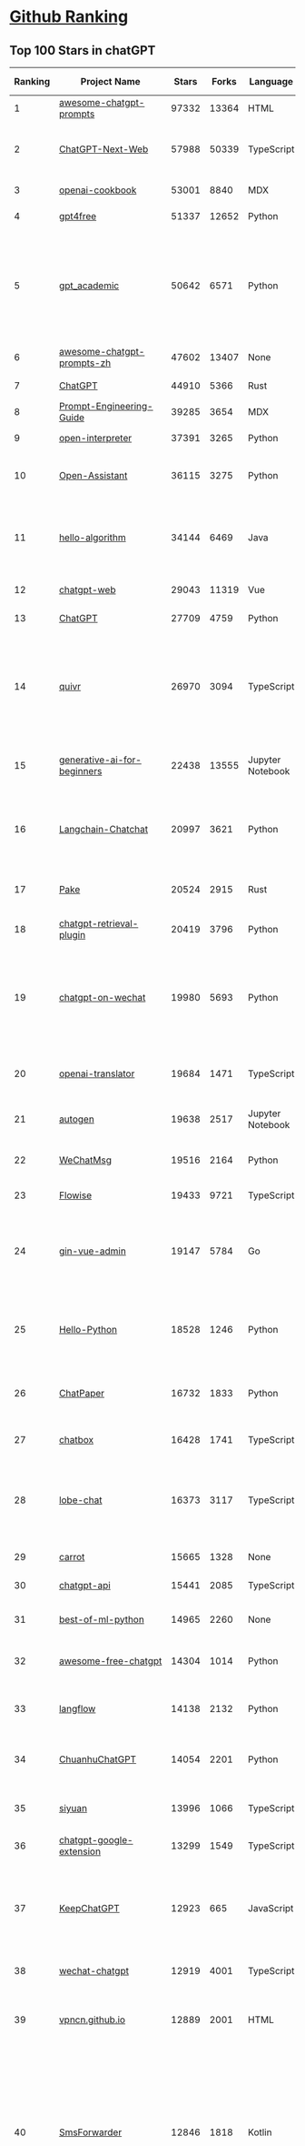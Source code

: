 [Github Ranking](../README.md)
==========

## Top 100 Stars in chatGPT

| Ranking | Project Name | Stars | Forks | Language | Open Issues | Description | Last Commit |
| ------- | ------------ | ----- | ----- | -------- | ----------- | ----------- | ----------- |
| 1 | [awesome-chatgpt-prompts](https://github.com/f/awesome-chatgpt-prompts) | 97332 | 13364 | HTML | 0 | This repo includes ChatGPT prompt curation to use ChatGPT better. | 2024-01-10T11:37:43Z |
| 2 | [ChatGPT-Next-Web](https://github.com/ChatGPTNextWeb/ChatGPT-Next-Web) | 57988 | 50339 | TypeScript | 85 | A cross-platform ChatGPT/Gemini UI (Web / PWA / Linux / Win / MacOS). 一键拥有你自己的跨平台 ChatGPT/Gemini 应用。 | 2024-01-14T01:26:34Z |
| 3 | [openai-cookbook](https://github.com/openai/openai-cookbook) | 53001 | 8840 | MDX | 25 | Examples and guides for using the OpenAI API | 2024-01-12T20:30:16Z |
| 4 | [gpt4free](https://github.com/xtekky/gpt4free) | 51337 | 12652 | Python | 107 | The official gpt4free repository \| various collection of powerful language models | 2024-01-13T17:12:21Z |
| 5 | [gpt_academic](https://github.com/binary-husky/gpt_academic) | 50642 | 6571 | Python | 153 | 为ChatGPT/GLM提供实用化交互界面，特别优化论文阅读/润色/写作体验，模块化设计，支持自定义快捷按钮&函数插件，支持Python和C++等项目剖析&自译解功能，PDF/LaTex论文翻译&总结功能，支持并行问询多种LLM模型，支持chatglm2等本地模型。兼容文心一言, moss, llama2, rwkv, claude2, 通义千问, 书生, 讯飞星火等。 | 2024-01-13T20:19:04Z |
| 6 | [awesome-chatgpt-prompts-zh](https://github.com/PlexPt/awesome-chatgpt-prompts-zh) | 47602 | 13407 | None | 38 | ChatGPT 中文调教指南。各种场景使用指南。学习怎么让它听你的话。 | 2023-12-06T17:31:31Z |
| 7 | [ChatGPT](https://github.com/lencx/ChatGPT) | 44910 | 5366 | Rust | 558 | 🔮 ChatGPT Desktop Application (Mac, Windows and Linux) | 2024-01-06T22:15:36Z |
| 8 | [Prompt-Engineering-Guide](https://github.com/dair-ai/Prompt-Engineering-Guide) | 39285 | 3654 | MDX | 39 | 🐙 Guides, papers, lecture, notebooks and resources for prompt engineering | 2024-01-13T14:01:38Z |
| 9 | [open-interpreter](https://github.com/KillianLucas/open-interpreter) | 37391 | 3265 | Python | 162 | A natural language interface for computers | 2024-01-13T21:51:23Z |
| 10 | [Open-Assistant](https://github.com/LAION-AI/Open-Assistant) | 36115 | 3275 | Python | 221 | OpenAssistant is a chat-based assistant that understands tasks, can interact with third-party systems, and retrieve information dynamically to do so. | 2024-01-06T18:47:41Z |
| 11 | [hello-algorithm](https://github.com/geekxh/hello-algorithm) | 34144 | 6469 | Java | 9 | 🌍 针对小白的算法训练 \| 包括四部分：①.大厂面经 ②.力扣图解  ③.千本开源电子书 ④.百张技术思维导图（项目花了上百小时，希望可以点 star 支持，🌹感谢~）推荐免费ChatGPT使用网站 | 2023-06-13T04:13:17Z |
| 12 | [chatgpt-web](https://github.com/Chanzhaoyu/chatgpt-web) | 29043 | 11319 | Vue | 6 | 用 Express 和  Vue3 搭建的 ChatGPT 演示网页 | 2024-01-10T11:38:21Z |
| 13 | [ChatGPT](https://github.com/acheong08/ChatGPT) | 27709 | 4759 | Python | 11 | Reverse engineered ChatGPT API | 2023-08-02T06:02:10Z |
| 14 | [quivr](https://github.com/StanGirard/quivr) | 26970 | 3094 | TypeScript | 57 | Your GenAI Second Brain 🧠  A personal productivity assistant (RAG) ⚡️🤖 Chat with your docs (PDF, CSV, ...)  & apps using Langchain, GPT 3.5 / 4 turbo, Private, Anthropic, VertexAI, Ollama, LLMs, that you can share with users !  Local & Private alternative to OpenAI GPTs & ChatGPT powered by retrieval-augmented generation. YCombinator - YC W24 | 2024-01-14T03:16:05Z |
| 15 | [generative-ai-for-beginners](https://github.com/microsoft/generative-ai-for-beginners) | 22438 | 13555 | Jupyter Notebook | 11 | 12 Lessons, Get Started Building with Generative AI  🔗 https://microsoft.github.io/generative-ai-for-beginners/ | 2024-01-13T21:51:05Z |
| 16 | [Langchain-Chatchat](https://github.com/chatchat-space/Langchain-Chatchat) | 20997 | 3621 | Python | 3 | Langchain-Chatchat（原Langchain-ChatGLM）基于 Langchain 与 ChatGLM 等语言模型的本地知识库问答 \| Langchain-Chatchat (formerly langchain-ChatGLM), local knowledge based LLM (like ChatGLM) QA app with langchain  | 2024-01-14T02:47:40Z |
| 17 | [Pake](https://github.com/tw93/Pake) | 20524 | 2915 | Rust | 5 | 🤱🏻 Turn any webpage into a desktop app with Rust.  🤱🏻 利用 Rust 轻松构建轻量级多端桌面应用 | 2024-01-11T15:54:32Z |
| 18 | [chatgpt-retrieval-plugin](https://github.com/openai/chatgpt-retrieval-plugin) | 20419 | 3796 | Python | 136 | The ChatGPT Retrieval Plugin lets you easily find personal or work documents by asking questions in natural language. | 2023-12-26T04:04:08Z |
| 19 | [chatgpt-on-wechat](https://github.com/zhayujie/chatgpt-on-wechat) | 19980 | 5693 | Python | 259 | 基于大模型搭建的微信聊天机器人，同时支持微信、企业微信、公众号、飞书接入，可选择GPT3.5/GPT4.0/Claude/文心一言/讯飞星火/通义千问/Gemini/LinkAI，能处理文本、语音和图片，访问操作系统和互联网，支持基于自有知识库进行定制企业智能客服。 | 2024-01-12T18:08:23Z |
| 20 | [openai-translator](https://github.com/openai-translator/openai-translator) | 19684 | 1471 | TypeScript | 327 | 基于 ChatGPT API 的划词翻译浏览器插件和跨平台桌面端应用    -    Browser extension and cross-platform desktop application for translation based on ChatGPT API. | 2024-01-12T02:39:16Z |
| 21 | [autogen](https://github.com/microsoft/autogen) | 19638 | 2517 | Jupyter Notebook | 341 | Enable Next-Gen Large Language Model Applications. Join our Discord: https://discord.gg/pAbnFJrkgZ | 2024-01-14T02:47:12Z |
| 22 | [WeChatMsg](https://github.com/LC044/WeChatMsg) | 19516 | 2164 | Python | 30 | 提取微信聊天记录，将其导出成HTML、Word、CSV文档永久保存，对聊天记录进行分析生成年度聊天报告 | 2024-01-13T17:21:28Z |
| 23 | [Flowise](https://github.com/FlowiseAI/Flowise) | 19433 | 9721 | TypeScript | 271 | Drag & drop UI to build your customized LLM flow | 2024-01-14T02:15:06Z |
| 24 | [gin-vue-admin](https://github.com/flipped-aurora/gin-vue-admin) | 19147 | 5784 | Go | 31 | 基于vite+vue3+gin搭建的开发基础平台（支持TS,JS混用），集成jwt鉴权，权限管理，动态路由，显隐可控组件，分页封装，多点登录拦截，资源权限，上传下载，代码生成器，表单生成器,chatGPT自动查表等开发必备功能。 | 2024-01-13T04:38:15Z |
| 25 | [Hello-Python](https://github.com/mouredev/Hello-Python) | 18528 | 1246 | Python | 12 | Curso para aprender el lenguaje de programación Python desde cero y para principiantes. 75 clases, 37 horas en vídeo, código, proyectos y grupo de chat. Fundamentos, frontend, backend, testing, IA... | 2023-12-15T14:28:28Z |
| 26 | [ChatPaper](https://github.com/kaixindelele/ChatPaper) | 16732 | 1833 | Python | 63 | Use ChatGPT to summarize the arXiv papers. 全流程加速科研，利用chatgpt进行论文全文总结+专业翻译+润色+审稿+审稿回复 | 2024-01-10T12:03:59Z |
| 27 | [chatbox](https://github.com/Bin-Huang/chatbox) | 16428 | 1741 | TypeScript | 225 | Chatbox is a desktop client for ChatGPT, Claude and other LLMs, available on Windows, Mac, Linux | 2024-01-10T14:15:30Z |
| 28 | [lobe-chat](https://github.com/lobehub/lobe-chat) | 16373 | 3117 | TypeScript | 126 | 🤖 Lobe Chat - an open-source, high-performance chatbot framework that supports speech synthesis, multimodal, and extensible Function Call plugin system. Supports one-click free deployment of your private ChatGPT/LLM web application. | 2024-01-14T03:09:26Z |
| 29 | [carrot](https://github.com/xx025/carrot) | 15665 | 1328 | None | 5 | Free ChatGPT Site List 这儿为你准备了众多免费好用的ChatGPT镜像站点 | 2024-01-11T12:21:25Z |
| 30 | [chatgpt-api](https://github.com/transitive-bullshit/chatgpt-api) | 15441 | 2085 | TypeScript | 61 | Node.js client for the official ChatGPT API. 🔥 | 2023-12-29T04:07:25Z |
| 31 | [best-of-ml-python](https://github.com/ml-tooling/best-of-ml-python) | 14965 | 2260 | None | 18 | 🏆 A ranked list of awesome machine learning Python libraries. Updated weekly. | 2024-01-11T18:27:34Z |
| 32 | [awesome-free-chatgpt](https://github.com/LiLittleCat/awesome-free-chatgpt) | 14304 | 1014 | Python | 20 | 🆓免费的 ChatGPT 镜像网站列表，持续更新。List of free ChatGPT mirror sites, continuously updated.  | 2024-01-08T15:49:12Z |
| 33 | [langflow](https://github.com/logspace-ai/langflow) | 14138 | 2132 | Python | 102 | ⛓️ Langflow is a UI for LangChain, designed with react-flow to provide an effortless way to experiment and prototype flows. | 2024-01-12T01:03:47Z |
| 34 | [ChuanhuChatGPT](https://github.com/GaiZhenbiao/ChuanhuChatGPT) | 14054 | 2201 | Python | 87 | GUI for ChatGPT API and many LLMs. Supports agents, file-based QA, GPT finetuning and query with web search. All with a neat UI. | 2024-01-13T11:18:26Z |
| 35 | [siyuan](https://github.com/siyuan-note/siyuan) | 13996 | 1066 | TypeScript | 72 | A privacy-first, self-hosted, fully open source personal knowledge management software, written in typescript and golang. | 2024-01-13T14:49:25Z |
| 36 | [chatgpt-google-extension](https://github.com/wong2/chatgpt-google-extension) | 13299 | 1549 | TypeScript | 94 | This project is deprecated. Check my new project ChatHub: | 2023-10-25T09:48:26Z |
| 37 | [KeepChatGPT](https://github.com/xcanwin/KeepChatGPT) | 12923 | 665 | JavaScript | 119 | 这是一款提高ChatGPT的数据安全能力和效率的插件。并且免费共享大量创新功能，如：自动刷新、保持活跃、数据安全、取消审计、克隆对话、言无不尽、净化页面、展示大屏、展示全屏、拦截跟踪、日新月异等。让我们的AI体验无比安全、顺畅、丝滑、高效、简洁。 | 2024-01-09T04:05:09Z |
| 38 | [wechat-chatgpt](https://github.com/fuergaosi233/wechat-chatgpt) | 12919 | 4001 | TypeScript | 53 | Use ChatGPT On Wechat via wechaty | 2023-05-05T20:16:17Z |
| 39 | [vpncn.github.io](https://github.com/vpncn/vpncn.github.io) | 12889 | 2001 | HTML | 0 | 2024中国翻墙软件VPN推荐以及科学上网避坑，稳定好用。对比SSR机场、蓝灯、V2ray、老王VPN、VPS搭建梯子等科学上网与翻墙软件，中国最新科学上网翻墙梯子VPN下载推荐，访问Chatgpt。 | 2024-01-05T14:31:27Z |
| 40 | [SmsForwarder](https://github.com/pppscn/SmsForwarder) | 12846 | 1818 | Kotlin | 1 | 短信转发器——监控Android手机短信、来电、APP通知，并根据指定规则转发到其他手机：钉钉群自定义机器人、钉钉企业内机器人、企业微信群机器人、飞书机器人、企业微信应用消息、邮箱、bark、webhook、Telegram机器人、Server酱、PushPlus、手机短信等。包括主动控制服务端与客户端，让你轻松远程发短信、查短信、查通话、查话簿、查电量等。（V3.0 新增）PS.这个APK主要是学习与自用，如有BUG请提ISSUE，同时欢迎大家提PR指正 | 2024-01-13T02:09:40Z |
| 41 | [ChatALL](https://github.com/sunner/ChatALL) | 12577 | 1811 | JavaScript | 126 |  Concurrently chat with ChatGPT, Bing Chat, Bard, Alpaca, Vicuna, Claude, ChatGLM, MOSS, 讯飞星火, 文心一言 and more, discover the best answers | 2024-01-13T11:56:07Z |
| 42 | [LLaVA](https://github.com/haotian-liu/LLaVA) | 12395 | 1288 | Python | 460 | [NeurIPS'23 Oral] Visual Instruction Tuning (LLaVA) built towards GPT-4V level capabilities and beyond. | 2024-01-10T14:46:42Z |
| 43 | [haystack](https://github.com/deepset-ai/haystack) | 12317 | 1539 | Python | 335 | :mag: LLM orchestration framework to build customizable, production-ready LLM applications. Connect components (models, vector DBs, file converters) to pipelines or agents that can interact with your data. With advanced retrieval methods, it's best suited for building RAG, question answering, semantic search or conversational agent chatbots. | 2024-01-12T18:04:09Z |
| 44 | [MOSS](https://github.com/OpenLMLab/MOSS) | 11709 | 1151 | Python | 231 | An open-source tool-augmented conversational language model from Fudan University | 2023-09-08T08:51:08Z |
| 45 | [botpress](https://github.com/botpress/botpress) | 11523 | 1659 | TypeScript | 3 | The open-source hub to build & deploy GPT/LLM Agents ⚡️ | 2024-01-12T19:00:52Z |
| 46 | [GPT_API_free](https://github.com/chatanywhere/GPT_API_free) | 11259 | 935 | Python | 9 | Free ChatGPT API Key，免费ChatGPT API，支持GPT4 API（免费），ChatGPT国内可用免费转发API，直连无需代理。可以搭配ChatBox等软件/插件使用，极大降低接口使用成本。国内即可无限制畅快聊天。 | 2024-01-12T11:27:35Z |
| 47 | [chatgpt-mirai-qq-bot](https://github.com/lss233/chatgpt-mirai-qq-bot) | 10974 | 1389 | Python | 299 | 🚀 一键部署！真正的 AI 聊天机器人！支持ChatGPT、文心一言、讯飞星火、Bing、Bard、ChatGLM、POE，多账号，人设调教，虚拟女仆、图片渲染、语音发送 \| 支持 QQ、Telegram、Discord、微信 等平台 | 2023-11-22T03:13:33Z |
| 48 | [RWKV-LM](https://github.com/BlinkDL/RWKV-LM) | 10648 | 753 | Python | 43 | RWKV is an RNN with transformer-level LLM performance. It can be directly trained like a GPT (parallelizable). So it's combining the best of RNN and transformer - great performance, fast inference, saves VRAM, fast training, "infinite" ctx_len, and free sentence embedding. | 2023-12-28T06:53:30Z |
| 49 | [Chat2DB](https://github.com/chat2db/Chat2DB) | 10593 | 1339 | Java | 278 | 🔥 🔥 🔥 An intelligent and versatile general-purpose SQL client and reporting tool for databases which integrates ChatGPT capabilities. | 2024-01-12T08:43:53Z |
| 50 | [FinGPT](https://github.com/AI4Finance-Foundation/FinGPT) | 10235 | 2162 | Jupyter Notebook | 55 | Data-Centric FinGPT.  Open-source for open finance!  Revolutionize 🔥    We release the trained model on HuggingFace. | 2023-12-26T23:49:09Z |
| 51 | [novel](https://github.com/steven-tey/novel) | 9891 | 942 | TypeScript | 71 | Notion-style WYSIWYG editor with AI-powered autocompletion. | 2024-01-14T02:54:53Z |
| 52 | [llama-gpt](https://github.com/getumbrel/llama-gpt) | 9814 | 625 | TypeScript | 66 | A self-hosted, offline, ChatGPT-like chatbot. Powered by Llama 2. 100% private, with no data leaving your device. New: Code Llama support! | 2023-12-22T14:22:23Z |
| 53 | [deploy](https://github.com/pandora-next/deploy) | 9671 | 1866 | PHP | 13 | Pandora Cloud + Pandora Server + Shared Chat + BackendAPI Proxy + Chat2API + Signup Free = PandoraNext. New GPTs(Gizmo) UI, All in one! | 2024-01-05T06:56:27Z |
| 54 | [h2ogpt](https://github.com/h2oai/h2ogpt) | 9409 | 1153 | Python | 198 | Private Q&A and summarization of documents+images or chat with local GPT, 100% private, Apache 2.0. Supports Mixtral, llama.cpp, and more. Demo: https://gpt.h2o.ai/ https://codellama.h2o.ai/ | 2024-01-14T02:10:34Z |
| 55 | [BingGPT](https://github.com/dice2o/BingGPT) | 9336 | 726 | JavaScript | 234 | Desktop application of new Bing's AI-powered chat (Windows, macOS and Linux) | 2023-12-13T08:39:07Z |
| 56 | [awesome-chatgpt-zh](https://github.com/yzfly/awesome-chatgpt-zh) | 9218 | 796 | Python | 2 | ChatGPT 中文指南🔥，ChatGPT 中文调教指南，指令指南，应用开发指南，精选资源清单，更好的使用 chatGPT 让你的生产力 up up up! 🚀 | 2023-12-18T13:02:54Z |
| 57 | [chatGPTBox](https://github.com/josStorer/chatGPTBox) | 9206 | 677 | JavaScript | 213 | Integrating ChatGPT into your browser deeply, everything you need is here | 2024-01-10T21:16:29Z |
| 58 | [ChatRWKV](https://github.com/BlinkDL/ChatRWKV) | 9012 | 670 | Python | 20 | ChatRWKV is like ChatGPT but powered by RWKV (100% RNN) language model, and open source. | 2023-12-27T03:33:12Z |
| 59 | [gorilla](https://github.com/ShishirPatil/gorilla) | 8845 | 682 | Python | 37 | Gorilla: An API store for LLMs | 2023-11-29T19:03:30Z |
| 60 | [one-api](https://github.com/songquanpeng/one-api) | 8695 | 2211 | JavaScript | 272 | OpenAI 接口管理 & 分发系统，支持 Azure、Anthropic Claude、Google PaLM 2 & Gemini、智谱 ChatGLM、百度文心一言、讯飞星火认知、阿里通义千问、360 智脑以及腾讯混元，可用于二次分发管理 key，仅单可执行文件，已打包好 Docker 镜像，一键部署，开箱即用. OpenAI key management & redistribution system, using a single API for all LLMs, and features an English UI. | 2024-01-13T07:37:59Z |
| 61 | [leedl-tutorial](https://github.com/datawhalechina/leedl-tutorial) | 8656 | 2415 | Jupyter Notebook | 2 | 《李宏毅深度学习教程》，PDF下载地址：https://github.com/datawhalechina/leedl-tutorial/releases | 2024-01-11T07:14:16Z |
| 62 | [hamulete](https://github.com/hoochanlon/hamulete) | 8608 | 1880 | Jupyter Notebook | 0 | 🏔️国立台湾大学、新加坡国立大学、早稻田大学、东京大学，中央研究院（台湾）以及中国重点高校及科研机构，社科、经济、数学、博弈论、哲学、系统工程类学术论文等知识库。 | 2024-01-12T14:07:27Z |
| 63 | [go-proxy-bingai](https://github.com/adams549659584/go-proxy-bingai) | 8439 | 8725 | HTML | 221 | 用 Vue3 和 Go 搭建的微软 New Bing 演示站点，拥有一致的 UI 体验，支持 ChatGPT 提示词，国内可用。 | 2024-01-13T17:30:23Z |
| 64 | [web-llm](https://github.com/mlc-ai/web-llm) | 8186 | 492 | TypeScript | 46 | Bringing large-language models and chat to web browsers. Everything runs inside the browser with no server support. | 2024-01-11T15:22:52Z |
| 65 | [EdgeGPT](https://github.com/acheong08/EdgeGPT) | 8063 | 961 | Python | 37 | Reverse engineered API of Microsoft's Bing Chat AI | 2023-08-03T13:37:26Z |
| 66 | [awesome-chatgpt](https://github.com/humanloop/awesome-chatgpt) | 8055 | 523 | None | 23 | Curated list of awesome tools, demos, docs for ChatGPT and GPT-3 | 2023-12-28T08:57:39Z |
| 67 | [chatgpt-demo](https://github.com/anse-app/chatgpt-demo) | 7814 | 3896 | TypeScript | 39 | Minimal web UI for ChatGPT.  | 2023-12-27T01:44:01Z |
| 68 | [LMFlow](https://github.com/OptimalScale/LMFlow) | 7551 | 1077 | Python | 23 | An Extensible Toolkit for Finetuning and Inference of Large Foundation Models. Large Models for All. | 2024-01-11T15:31:47Z |
| 69 | [go-openai](https://github.com/sashabaranov/go-openai) | 7505 | 1108 | Go | 59 | OpenAI ChatGPT, GPT-3, GPT-4, DALL·E, Whisper API wrapper for Go | 2024-01-11T10:45:16Z |
| 70 | [PaLM-rlhf-pytorch](https://github.com/lucidrains/PaLM-rlhf-pytorch) | 7494 | 649 | Python | 12 | Implementation of RLHF (Reinforcement Learning with Human Feedback) on top of the PaLM architecture. Basically ChatGPT but with PaLM | 2023-07-27T12:05:48Z |
| 71 | [anything-llm](https://github.com/Mintplex-Labs/anything-llm) | 7347 | 780 | JavaScript | 36 | Open-source ChatGPT experience for LLMs, embedders, and vector databases. Unlimited documents, messages, and concurrent users with permission management in one app. | 2024-01-13T08:32:44Z |
| 72 | [LLMSurvey](https://github.com/RUCAIBox/LLMSurvey) | 7284 | 581 | Python | 11 | The official GitHub page for the survey paper "A Survey of Large Language Models". | 2024-01-10T01:24:56Z |
| 73 | [copilot-gpt4-service](https://github.com/aaamoon/copilot-gpt4-service) | 7153 | 603 | Go | 7 | Convert Github Copilot to ChatGPT | 2024-01-14T01:16:34Z |
| 74 | [promptflow](https://github.com/microsoft/promptflow) | 7087 | 516 | Python | 39 | Build high-quality LLM apps - from prototyping, testing to production deployment and monitoring. | 2024-01-14T02:46:02Z |
| 75 | [embedchain](https://github.com/embedchain/embedchain) | 7057 | 1226 | Python | 125 | The Open Source RAG framework | 2024-01-14T03:09:50Z |
| 76 | [gpt4free-ts](https://github.com/xiangsx/gpt4free-ts) | 7029 | 1507 | TypeScript | 44 | Providing a free OpenAI GPT-4 API !   This is a replication project for the typescript version of xtekky/gpt4free | 2023-11-28T06:44:25Z |
| 77 | [shell_gpt](https://github.com/TheR1D/shell_gpt) | 6979 | 557 | Python | 20 | A command-line productivity tool powered by AI large language models like GPT-4, will help you accomplish your tasks faster and more efficiently. | 2024-01-14T00:47:51Z |
| 78 | [BetterChatGPT](https://github.com/ztjhz/BetterChatGPT) | 6873 | 2379 | TypeScript | 166 | An amazing UI for OpenAI's ChatGPT (Website + Windows + MacOS + Linux) | 2023-12-23T13:50:21Z |
| 79 | [yao](https://github.com/YaoApp/yao) | 6657 | 606 | Go | 72 | :rocket: A performance app engine to create web services and applications in minutes.Suitable for AI, IoT, Industrial Internet, Connected Vehicles, DevOps, Energy, Finance and many other use-cases. | 2024-01-10T13:00:29Z |
| 80 | [chatgpt_system_prompt](https://github.com/LouisShark/chatgpt_system_prompt) | 6387 | 1223 | Python | 0 | A collection of GPT system prompts and various prompt injection/leaking knowledge. | 2024-01-08T10:13:26Z |
| 81 | [chatgpt-advanced](https://github.com/interstellard/chatgpt-advanced) | 6236 | 802 | TypeScript | 79 | WebChatGPT: A browser extension that augments your ChatGPT prompts with web results. | 2023-11-27T18:28:41Z |
| 82 | [LangChain-Chinese-Getting-Started-Guide](https://github.com/liaokongVFX/LangChain-Chinese-Getting-Started-Guide) | 6187 | 504 | None | 13 | LangChain 的中文入门教程 | 2023-07-07T09:52:46Z |
| 83 | [jan](https://github.com/janhq/jan) | 6180 | 316 | TypeScript | 156 | Jan is an open source alternative to ChatGPT that runs 100% offline on your computer | 2024-01-13T20:19:48Z |
| 84 | [CopilotForXcode](https://github.com/intitni/CopilotForXcode) | 6130 | 283 | Swift | 19 | The missing GitHub Copilot, Codeium and ChatGPT Xcode Source Editor Extension | 2024-01-11T09:29:17Z |
| 85 | [ChatGPT-AutoExpert](https://github.com/spdustin/ChatGPT-AutoExpert) | 6057 | 405 | JavaScript | 1 | 🚀🧠💬 Supercharged Custom Instructions for ChatGPT (non-coding) and ChatGPT Advanced Data Analysis (coding).  | 2023-12-18T15:49:19Z |
| 86 | [chatgpt-mac](https://github.com/vincelwt/chatgpt-mac) | 6036 | 501 | JavaScript | 69 | ChatGPT for Mac, living in your menubar. | 2023-10-23T09:53:08Z |
| 87 | [continue](https://github.com/continuedev/continue) | 5976 | 297 | Python | 63 | ⏩ Continue is an open-source autopilot for VS Code and JetBrains—the easiest way to code with any LLM | 2024-01-13T19:23:03Z |
| 88 | [aider](https://github.com/paul-gauthier/aider) | 5927 | 763 | Python | 64 | aider is AI pair programming in your terminal | 2024-01-11T19:22:58Z |
| 89 | [GPTCache](https://github.com/zilliztech/GPTCache) | 5882 | 416 | Python | 47 | Semantic cache for LLMs. Fully integrated with LangChain and llama_index.  | 2024-01-12T03:18:33Z |
| 90 | [freegpt-webui](https://github.com/ramonvc/freegpt-webui) | 5600 | 1655 | Python | 85 | GPT 3.5/4 with a Chat Web UI. No API key required. | 2023-09-26T21:09:16Z |
| 91 | [ChatGPT-Shortcut](https://github.com/rockbenben/ChatGPT-Shortcut) | 5550 | 662 | TypeScript | 0 | 🚀💪Maximize your efficiency and productivity, support for English,中文,Español,العربية. 让生产力加倍的AI快捷指令。更有效地定制、保存和分享自己的提示词。在提示词分享社区中，轻松找到适用于不同场景的指令。 | 2024-01-13T22:52:54Z |
| 92 | [Baichuan-7B](https://github.com/baichuan-inc/Baichuan-7B) | 5489 | 545 | Python | 81 | A large-scale 7B pretraining language model developed by BaiChuan-Inc. | 2023-09-30T08:38:56Z |
| 93 | [ChatGPT-Midjourney](https://github.com/Licoy/ChatGPT-Midjourney) | 5440 | 1997 | TypeScript | 9 | 🍭 一键拥有你自己的 ChatGPT+Midjourney 网页服务 \| Own your own ChatGPT+Midjourney web service with one click | 2024-01-05T09:44:32Z |
| 94 | [wukong-robot](https://github.com/wzpan/wukong-robot) | 5423 | 1240 | Python | 33 | 🤖 wukong-robot 是一个简单、灵活、优雅的中文语音对话机器人/智能音箱项目，支持ChatGPT多轮对话能力，还可能是首个支持脑机交互的开源智能音箱项目。 | 2024-01-02T07:20:27Z |
| 95 | [awesome-chatgpt-api](https://github.com/reorx/awesome-chatgpt-api) | 5421 | 350 | Python | 2 | Curated list of apps and tools that not only use the new ChatGPT API, but also allow users to configure their own API keys, enabling free and on-demand usage of their own quota. | 2023-10-25T04:15:09Z |
| 96 | [rags](https://github.com/run-llama/rags) | 5279 | 640 | Python | 21 | Build ChatGPT over your data, all with natural language | 2023-12-16T11:48:35Z |
| 97 | [bob-plugin-openai-translator](https://github.com/openai-translator/bob-plugin-openai-translator) | 5257 | 231 | JavaScript | 6 | 基于 ChatGPT API 的文本翻译、文本润色、语法纠错 Bob 插件，让我们一起迎接不需要巴别塔的新时代！Licensed under CC BY-NC-SA 4.0 | 2024-01-12T02:12:56Z |
| 98 | [feishu-openai](https://github.com/ConnectAI-E/feishu-openai) | 5185 | 899 | Go | 76 | 🎒 飞书  ×（GPT-4 + GPT-4V + DALL·E-3 + Whisper）=  飞一般的工作体验  🚀 语音对话、角色扮演、多话题讨论、图片创作、表格分析、文档导出 🚀 | 2024-01-11T10:08:12Z |
| 99 | [yn](https://github.com/purocean/yn) | 5171 | 858 | TypeScript | 34 | A highly extensible Markdown editor. Version control, AI Copilot, mind map, documents encryption, code snippet running, integrated terminal, chart embedding, HTML applets, Reveal.js, plug-in, and macro replacement. | 2024-01-11T12:22:21Z |
| 100 | [next-enterprise](https://github.com/Blazity/next-enterprise) | 4940 | 983 | TypeScript | 4 | 💼 An enterprise-grade Next.js boilerplate for high-performance, maintainable apps. Packed with features like Tailwind CSS, TypeScript, ESLint, Prettier, testing tools, and more to accelerate your development. | 2024-01-03T12:52:38Z |

